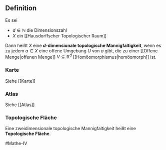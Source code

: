 ## Definition
Es sei
- $d \in \mathbb{N}$ die Dimensionszahl
- $X$ ein [[Hausdorffscher Topologischer Raum]]

Dann heißt $X$ eine **$d$-dimensionale topologische Mannigfaltigkeit**, wenn es zu jedem $a \in X$ eine offene Umgebung $U$ von $a$ gibt, die zu einer [[Offene Menge|offenen Menge]] $V \subseteq \mathbb{R}^d$ [[Homöomorphismus|homöomorph]] ist.

### Karte
Siehe [[Karte]]

### Atlas
Siehe [[Atlas]]

### Topologische Fläche
Eine zweidimensionale topologische Mannigfaltigkeit heißt eine **Topologische Fläche**.


#Mathe-IV 